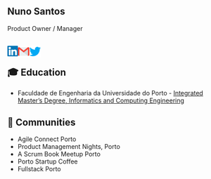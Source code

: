 ## Nuno Santos
Product Owner / Manager

<br>
  <a href="https://www.linkedin.com/in/nunofilipegomessantos/">
    <img align="left" alt="Nuno Santos | LinkedIn" width="24px" src="https://github.com/NunoFilipeSantos/NunoFilipeSantos/blob/master/LinkedIn.svg" />
  </a>
  <a href="mailto:nunofilipesantosATgmail.com">
    <img align="left" alt="Nuno Santos | GMail" width="26px" src="https://github.com/NunoFilipeSantos/NunoFilipeSantos/blob/master/GMail.svg" />
  </a>
  <a href="https://twitter.com/NunoFSantos">
    <img align="left" alt="Nuno Santos | Twitter" width="26px" src="https://github.com/NunoFilipeSantos/NunoFilipeSantos/blob/master/Twitter.svg" />
  </a>  
<br>

## 🎓 Education
* Faculdade de Engenharia da Universidade do Porto - [Integrated Master’s Degree, Informatics and Computing Engineering](https://sigarra.up.pt/feup/en/CUR_GERAL.CUR_VIEW?pv_curso_id=742)


<!--
**NunoFilipeSantos/NunoFilipeSantos** is a ✨ _special_ ✨ repository because its `README.md` (this file) appears on your GitHub profile.

Here are some ideas to get you started:

- 🔭 I’m currently working on ...
- 🌱 I’m currently learning ...
- 👯 I’m looking to collaborate on ...
- 🤔 I’m looking for help with ...
- 💬 Ask me about ...
- 📫 How to reach me: ...
- 😄 Pronouns: ...
- ⚡ Fun fact: ...
-->


## 💼 Communities
* Agile Connect Porto
* Product Management Nights, Porto
* A Scrum Book Meetup Porto 
* Porto Startup Coffee
* Fullstack Porto

